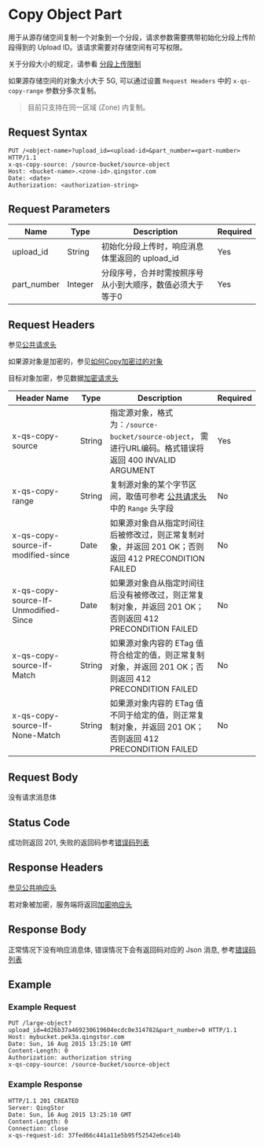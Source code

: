 ---
---

# Copy Object Part

用于从源存储空间复制一个对象到一个分段，请求参数需要携带初始化分段上传阶段得到的 Upload ID。该请求需要对存储空间有可写权限。

关于分段大小的规定，请参看 [分段上传限制](../index.html#分段上传限制)

如果源存储空间的对象大小大于 5G, 可以通过设置 `Request Headers` 中的 `x-qs-copy-range` 参数分多次复制。

> 目前只支持在同一区域 (Zone) 内复制。

## Request Syntax

```http
PUT /<object-name>?upload_id=<upload-id>&part_number=<part-number> HTTP/1.1
x-qs-copy-source: /source-bucket/source-object
Host: <bucket-name>.<zone-id>.qingstor.com
Date: <date>
Authorization: <authorization-string>
```

## Request Parameters

| Name | Type | Description | Required |
| --- | --- | --- | --- |
| upload_id | String | 初始化分段上传时，响应消息体里返回的 upload_id | Yes |
| part_number | Integer | 分段序号，合并时需按照序号从小到大顺序，数值必须大于等于0 | Yes |

## Request Headers

参见[公共请求头](../../common/common_header.html#请求头字段-request-header)

如果源对象是加密的，参见[如何Copy加密过的对象](/qingstor/api/common/encryption.html#如何copy加密过的对象)

目标对象加密，参见数据[加密请求头](/qingstor/api/common/encryption.html#加密请求头)

| Header Name | Type | Description | Required |
| --- | --- | --- | --- |
| x-qs-copy-source | String | 指定源对象，格式为：`/source-bucket/source-object`， 需进行URL编码。格式错误将返回 400 INVALID ARGUMENT | Yes |
| x-qs-copy-range | String | 复制源对象的某个字节区间，取值可参考 [公共请求头](../../common/common_header.html#object-storage-common-header) 中的 `Range` 头字段 | No |
| x-qs-copy-source-if-modified-since | Date | 如果源对象自从指定时间往后被修改过，则正常复制对象，并返回 201 OK；否则返回 412 PRECONDITION FAILED | No |
| x-qs-copy-source-If-Unmodified-Since | Date | 如果源对象自从指定时间往后没有被修改过，则正常复制对象，并返回 201 OK；否则返回 412 PRECONDITION FAILED | No |
| x-qs-copy-source-If-Match | String | 如果源对象内容的 ETag 值符合给定的值，则正常复制对象，并返回 201 OK；否则返回 412 PRECONDITION FAILED | No |
| x-qs-copy-source-If-None-Match | String | 如果源对象内容的 ETag 值不同于给定的值，则正常复制对象，并返回 201 OK；否则返回 412 PRECONDITION FAILED | No |

## Request Body

没有请求消息体

## Status Code

成功则返回 201, 失败的返回码参考[错误码列表](../../common/error_code.html)

## Response Headers

[参见公共响应头](../../common/common_header.html#响应头字段-response-header)

若对象被加密，服务端将返回[加密响应头](/qingstor/encryption.html#加密响应头)

## Response Body

正常情况下没有响应消息体, 错误情况下会有返回码对应的 Json 消息, 参考[错误码列表](../../common/error_code.html)

## Example

### Example Request

```http
PUT /large-object?upload_id=4d26b37a469230619604ecdc0e314782&part_number=0 HTTP/1.1
Host: mybucket.pek3a.qingstor.com
Date: Sun, 16 Aug 2015 13:25:10 GMT
Content-Length: 0
Authorization: authorization string
x-qs-copy-source: /source-bucket/source-object
```

### Example Response

```http
HTTP/1.1 201 CREATED
Server: QingStor
Date: Sun, 16 Aug 2015 13:25:10 GMT
Content-Length: 0
Connection: close
x-qs-request-id: 37fed66c441a11e5b95f52542e6ce14b
```
